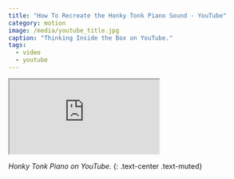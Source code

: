 ```yaml
---
title: "How To Recreate the Honky Tonk Piano Sound - YouTube"
category: motion
image: /media/youtube_title.jpg
caption: "Thinking Inside the Box on YouTube."
tags:
  - video
  - youtube
---
```


<div class="embed-responsive embed-responsive-16by9">
	<iframe class="embed-responsive-item" src="https://www.youtube.com/embed/Rv1lrGDtKIg"></iframe>
</div>

_Honky Tonk Piano on YouTube._
{: .text-center .text-muted}
